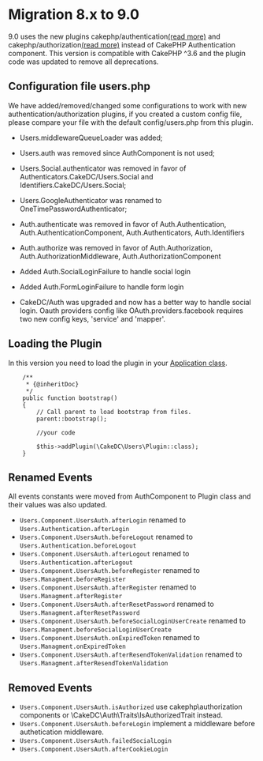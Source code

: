 Migration 8.x to 9.0
======================

9.0 uses the new plugins cakephp/authentication[(read more)](../Authentication.md) and cakephp/authorization[(read more)](../Authorization.md)  instead of CakePHP
Authentication component. This version is compatible with CakePHP ^3.6 and the plugin
code was updated to remove all deprecations. 

Configuration file users.php
----------------------------
We have added/removed/changed some configurations to work with new authentication/authorization
plugins, if you created a custom config file, please compare your file with the default
config/users.php from this plugin.

* Users.middlewareQueueLoader was added;

* Users.auth was removed since AuthComponent is not used;

* Users.Social.authenticator was removed in favor of Authenticators.CakeDC/Users.Social and
Identifiers.CakeDC/Users.Social;

* Users.GoogleAuthenticator was renamed to OneTimePasswordAuthenticator;

* Auth.authenticate was removed in favor of Auth.Authentication, Auth.AuthenticationComponent,
Auth.Authenticators, Auth.Identifiers

* Auth.authorize was removed in favor of Auth.Authorization, Auth.AuthorizationMiddleware,
Auth.AuthorizationComponent

* Added Auth.SocialLoginFailure to handle social login

* Added Auth.FormLoginFailure to handle form login

* CakeDC/Auth was upgraded and now has a better way to handle social login. 
Oauth providers config like OAuth.providers.facebook requires two new config keys, 'service' and 'mapper'.

Loading the Plugin
------------------
In this version you need to load the plugin in your [Application class](https://github.com/cakephp/app/blob/master/src/Application.php).
```
    /**
     * {@inheritDoc}
     */
    public function bootstrap()
    {
        // Call parent to load bootstrap from files.
        parent::bootstrap();
        
        //your code
       
        $this->addPlugin(\CakeDC\Users\Plugin::class);
    }
```

Renamed Events
--------------
All events constants were moved from AuthComponent to Plugin class and
their values was also updated.

* `Users.Component.UsersAuth.afterLogin` renamed to `Users.Authentication.afterLogin`
* `Users.Component.UsersAuth.beforeLogout` renamed to `Users.Authentication.beforeLogout`
* `Users.Component.UsersAuth.afterLogout` renamed to `Users.Authentication.afterLogout`
* `Users.Component.UsersAuth.beforeRegister` renamed to `Users.Managment.beforeRegister`
* `Users.Component.UsersAuth.afterRegister` renamed to `Users.Managment.afterRegister`
* `Users.Component.UsersAuth.afterResetPassword` renamed to `Users.Managment.afterResetPassword`
* `Users.Component.UsersAuth.beforeSocialLoginUserCreate` renamed to `Users.Managment.beforeSocialLoginUserCreate`
* `Users.Component.UsersAuth.onExpiredToken` renamed to `Users.Managment.onExpiredToken`
* `Users.Component.UsersAuth.afterResendTokenValidation` renamed to `Users.Managment.afterResendTokenValidation`

Removed Events
--------------
* `Users.Component.UsersAuth.isAuthorized` use cakephp\authorization components or \CakeDC\Auth\Traits\IsAuthorizedTrait instead.
* `Users.Component.UsersAuth.beforeLogin` implement a middleware before authetication middleware.
* `Users.Component.UsersAuth.failedSocialLogin`
* `Users.Component.UsersAuth.afterCookieLogin`

